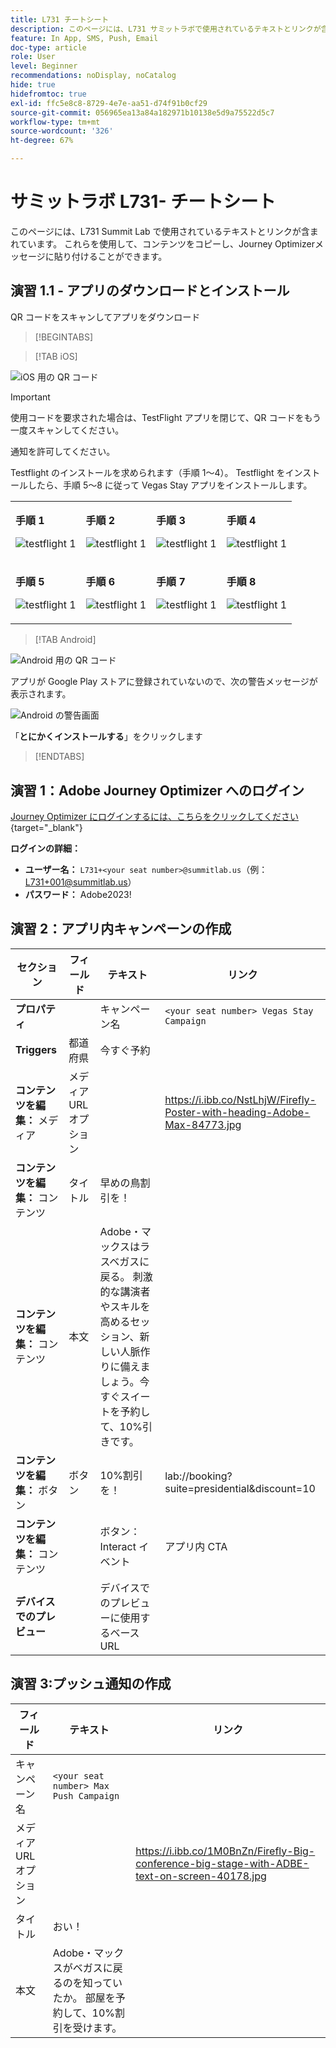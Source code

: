 ```yaml
---
title: L731 チートシート
description: このページには、L731 サミットラボで使用されているテキストとリンクが含まれています。
feature: In App, SMS, Push, Email
doc-type: article
role: User
level: Beginner
recommendations: noDisplay, noCatalog
hide: true
hidefromtoc: true
exl-id: ffc5e8c8-8729-4e7e-aa51-d74f91b0cf29
source-git-commit: 056965ea13a84a182971b10138e5d9a75522d5c7
workflow-type: tm+mt
source-wordcount: '326'
ht-degree: 67%

---
```


# サミットラボ L731- チートシート

このページには、L731 Summit Lab で使用されているテキストとリンクが含まれています。 これらを使用して、コンテンツをコピーし、Journey Optimizerメッセージに貼り付けることができます。

## 演習 1.1 - アプリのダウンロードとインストール

QR コードをスキャンしてアプリをダウンロード

>[!BEGINTABS]

>[!TAB iOS]

![iOS 用の QR コード](/help/assets/lab731-ios-qr-code.png)

>[!IMPORTANT]
>
>使用コードを要求された場合は、TestFlight アプリを閉じて、QR コードをもう一度スキャンしてください。
>
>通知を許可してください。
>

Testflight のインストールを求められます（手順 1～4）。 Testflight をインストールしたら、手順 5～8 に従って Vegas Stay アプリをインストールします。

<table>
<tr>
</tr>
<tr>
<td>
 <div>
      <p>
      <b>手順 1 </b>
      <p>
      <a>
        <img alt="testflight 1" src="../assets/l731-ios-install/ios-install-1.png"/>
      </a>
      </div>
  </td>
  <td>
 <div>
      <p>
      <b>手順 2 </b>
      <p>
      <a>
        <img alt="testflight 1" src="../assets/l731-ios-install/ios-install-2.PNG"/>
      </a>
      </div>
  </td>
  <td>
 <div>
      <p>
      <b>手順 3 </b>
      <p>
      <a>
        <img alt="testflight 1" src="../assets/l731-ios-install/ios-install-3.PNG"/>
      </a>
      </div>
  </td>
  <td>
 <div>
      <p>
      <b>手順 4 </b>
      <p>
      <a>
        <img alt="testflight 1" src="../assets/l731-ios-install/ios-install-4.PNG"/>
      </a>
      </div>
  </td>
  </tr>
  <tr>
<td>
 <div>
      <p>
      <b>手順 5 </b>
      <p>
      <a>
        <img alt="testflight 1" src="../assets/l731-ios-install/ios-install-5.PNG"/>
      </a>
      </div>
  </td>
  <td>
 <div>
      <p>
      <a>
      <b>手順 6</b>
      <p>
        <img alt="testflight 1" src="../assets/l731-ios-install/ios-install-6.PNG"/>
      </a>
      </div>
  </td>
  <td>
 <div>
      <p>
      <a>
      <b>手順 7 </b>
      <p>
        <img alt="testflight 1" src="../assets/l731-ios-install/ios-install-7.PNG"/>
      </a>
      </div>
  </td>
  <td>
 <div>
      <p>
      <a>
      <b>手順 8 </b>
      <p>
        <img alt="testflight 1" src="../assets/l731-ios-install/ios-install-8.PNG"/>
      </a>
      </div>
  </td>
  </tr>
</table>

>[!TAB Android]

![Android 用の QR コード](/help/assets/lab731-android-qr-code.png)

アプリが Google Play ストアに登録されていないので、次の警告メッセージが表示されます。

![Android の警告画面](/help/assets/lab731-install-android.png)

「**とにかくインストールする**」をクリックします

>[!ENDTABS]

## 演習 1：Adobe Journey Optimizer へのログイン

[Journey Optimizer にログインするには、こちらをクリックしてください](https://experience.adobe.com/#/@techmarketingdemos/sname:summit-2023-ajo-lab/journey-optimizer/home){target="_blank"}

**ログインの詳細：**

* **ユーザー名：** `L731+<your seat number>@summitlab.us`（例：L731+001@summitlab.us）
* **パスワード：** Adobe2023!


## 演習 2：アプリ内キャンペーンの作成

| セクション | フィールド | テキスト | リンク |
|----|----|----|----|
| **プロパティ** |  | キャンペーン名 | `<your seat number> Vegas Stay Campaign` |  |
| **Triggers** | 都道府県 | 今すぐ予約 |  |
| **コンテンツを編集：** メディア | メディア URL オプション |  | https://i.ibb.co/NstLhjW/Firefly-Poster-with-heading-Adobe-Max-84773.jpg |
| **コンテンツを編集：** コンテンツ | タイトル | 早めの鳥割引を！ |  |
| **コンテンツを編集：** コンテンツ | 本文 | Adobe・マックスはラスベガスに戻る。 刺激的な講演者やスキルを高めるセッション、新しい人脈作りに備えましょう。今すぐスイートを予約して、10%引きです。 |  |
| **コンテンツを編集：** ボタン | ボタン | 10%割引を！ | lab://booking?suite=presidential&amp;discount=10 |
| **コンテンツを編集：** コンテンツ |  | ボタン：Interact イベント | アプリ内 CTA |  |
| **デバイスでのプレビュー** |  | デバイスでのプレビューに使用するベース URL |  | **iOS:** lab:// <br>**Android**:https://lab |


## 演習 3:プッシュ通知の作成

| フィールド | テキスト | リンク |
|----|----|----|
| キャンペーン名 | `<your seat number> Max Push Campaign` |  |
| メディア URL オプション |  | https://i.ibb.co/1M0BnZn/Firefly-Big-conference-big-stage-with-ADBE-text-on-screen-40178.jpg |
| タイトル | おい！ |  |
| 本文 | Adobe・マックスがベガスに戻るのを知っていたか。 部屋を予約して、10%割引を受けます。 |  |
